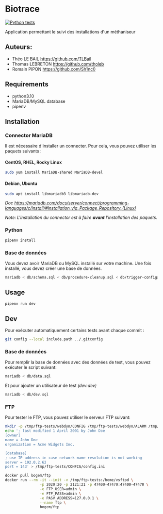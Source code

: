 # Biotrace

[![Python tests](https://github.com/TLBail/biotrace/actions/workflows/modbus-tests.yml/badge.svg)](https://github.com/TLBail/biotrace/actions/workflows/modbus-tests.yml)

Application permettant le suivi des installations d'un méthaniseur

## Auteurs:

- Théo LE BAIL <https://github.com/TLBail>
- Thomas LEBRETON <https://github.com/tholeb>
- Romain PIPON <https://github.com/Sh1nc0>

## Requirements

- python3.10
- MariaDB/MySQL database
- pipenv

## Installation

### Connector MariaDB

Il est nécessaire d'installer un connecter. Pour cela, vous pouvez utiliser les paquets suivants :

#### CentOS, RHEL, Rocky Linux
```bash
sudo yum install MariaDB-shared MariaDB-devel
```

#### Debian, Ubuntu
```bash
sudo apt install libmariadb3 libmariadb-dev
```

*Doc <https://mariadb.com/docs/server/connect/programming-languages/c/install/#Installation_via_Package_Repository_(Linux)>*

*Note: L'installation du connector est à faire **avant** l'installation des paquets.*

### Python

```bash
pipenv install
```

### Base de données

Vous devez avoir MariaDB ou MySQL installé sur votre machine.
Une fois installé, vous devez créer une base de données.

```bash
mariadb < db/schema.sql < db/procedure-cleanup.sql < db/trigger-configs.sql
```

## Usage

```bash
pipenv run dev
```

## Dev

Pour exécuter automatiquement certains tests avant chaque commit :

```sh
git config --local include.path ../.gitconfig
```

### Base de données

Pour remplir la base de données avec des données de test, vous pouvez exécuter le script suivant:

```bash
mariadb < db/data.sql
```

Et pour ajouter un utilisateur de test *(dev:dev)*

```bash
mariadb < db/dev.sql
```

### FTP

Pour tester le FTP, vous pouvez utiliser le serveur FTP suivant:

```bash
mkdir -p /tmp/ftp-tests/webdyn/CONFIG /tmp/ftp-tests/webdyn/ALARM /tmp/ftp-tests/webdyn/LOG /tmp/ftp-tests/BIN /tmp/ftp-tests/webdyn/CERT /tmp/ftp-tests/webdyn/DATA /tmp/ftp-tests/webdyn/CMD /tmp/ftp-tests/webdyn/DEF /tmp/ftp-tests/webdyn/SCRIPT
echo '; last modified 1 April 2001 by John Doe
[owner]
name = John Doe
organization = Acme Widgets Inc.

[database]
; use IP address in case network name resolution is not working
server = 192.0.2.62   
port = 143' > /tmp/ftp-tests/CONFIG/config.ini
```

```bash
docker pull bogem/ftp
docker run --rm -it --init -v /tmp/ftp-tests:/home/vsftpd \
				-p 2020:20 -p 2121:21 -p 47400-47470:47400-47470 \
				-e FTP_USER=admin \
				-e FTP_PASS=admin \
				-e PASV_ADDRESS=127.0.0.1 \
				--name ftp \ 
				bogem/ftp
```
